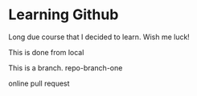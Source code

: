 # Learning Github

Long due course that I decided to learn.
Wish me luck!

This is done from local

This is a branch.
repo-branch-one

 online pull request
